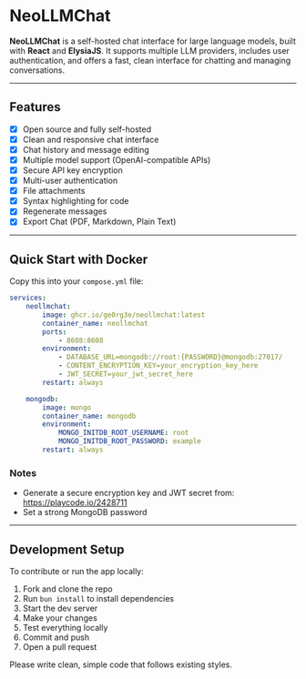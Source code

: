 # NeoLLMChat

**NeoLLMChat** is a self-hosted chat interface for large language models, built with **React** and **ElysiaJS**. It supports multiple LLM providers, includes user authentication, and offers a fast, clean interface for chatting and managing conversations.

---

## Features

-   [x] Open source and fully self-hosted
-   [x] Clean and responsive chat interface
-   [x] Chat history and message editing
-   [x] Multiple model support (OpenAI-compatible APIs)
-   [x] Secure API key encryption
-   [x] Multi-user authentication
-   [x] File attachments
-   [x] Syntax highlighting for code
-   [x] Regenerate messages
-   [x] Export Chat (PDF, Markdown, Plain Text)

---

## Quick Start with Docker

Copy this into your `compose.yml` file:

```yaml
services:
    neollmchat:
        image: ghcr.io/ge0rg3e/neollmchat:latest
        container_name: neollmchat
        ports:
            - 8608:8608
        environment:
            - DATABASE_URL=mongodb://root:{PASSWORD}@mongodb:27017/
            - CONTENT_ENCRYPTION_KEY=your_encryption_key_here
            - JWT_SECRET=your_jwt_secret_here
        restart: always

    mongodb:
        image: mongo
        container_name: mongodb
        environment:
            MONGO_INITDB_ROOT_USERNAME: root
            MONGO_INITDB_ROOT_PASSWORD: example
        restart: always
```

### Notes

-   Generate a secure encryption key and JWT secret from: https://playcode.io/2428711
-   Set a strong MongoDB password

---

## Development Setup

To contribute or run the app locally:

1. Fork and clone the repo
2. Run `bun install` to install dependencies
3. Start the dev server
4. Make your changes
5. Test everything locally
6. Commit and push
7. Open a pull request

Please write clean, simple code that follows existing styles.
